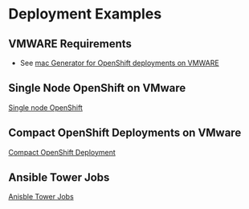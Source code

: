 # Deployment Examples 

## VMWARE Requirements
* See [mac Generator for OpenShift deployments on VMWARE](https://gist.github.com/tosin2013/eb9e67ab88da09b9597f1b7760f199c9)

## Single Node OpenShift on VMware
[Single node OpenShift](sno-vmware-deployments.md)

## Compact OpenShift Deployments on VMware
[Compact OpenShift Deployment](sno-vmware-deployments.md)

## Ansible Tower Jobs
[Anisble Tower Jobs](ansible-tower-jobs.md)
